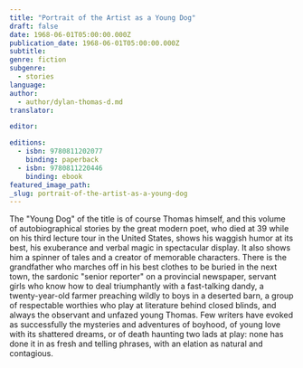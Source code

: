 ```yaml
---
title: "Portrait of the Artist as a Young Dog"
draft: false
date: 1968-06-01T05:00:00.000Z
publication_date: 1968-06-01T05:00:00.000Z
subtitle:
genre: fiction
subgenre:
  - stories
language:
author:
  - author/dylan-thomas-d.md
translator:

editor:

editions:
  - isbn: 9780811202077
    binding: paperback
  - isbn: 9780811220446
    binding: ebook
featured_image_path:
_slug: portrait-of-the-artist-as-a-young-dog
---
```


The "Young Dog" of the title is of course Thomas himself, and this volume of autobiographical stories by the great modern poet, who died at 39 while on his third lecture tour in the United States, shows his waggish humor at its best, his exuberance and verbal magic in spectacular display. It also shows him a spinner of tales and a creator of memorable characters. There is the grandfather who marches off in his best clothes to be buried in the next town, the sardonic "senior reporter" on a provincial newspaper, servant girls who know how to deal triumphantly with a fast-talking dandy, a twenty-year-old farmer preaching wildly to boys in a deserted barn, a group of respectable worthies who play at literature behind closed blinds, and always the observant and unfazed young Thomas. Few writers have evoked as successfully the mysteries and adventures of boyhood, of young love with its shattered dreams, or of death haunting two lads at play: none has done it in as fresh and telling phrases, with an elation as natural and contagious.

